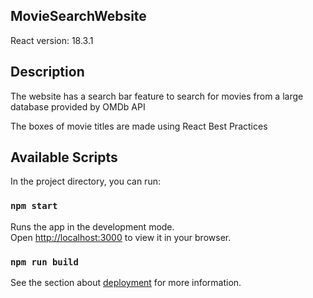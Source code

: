 ## MovieSearchWebsite

React version: 18.3.1

## Description

The website has a search bar feature to search for movies from a large database provided by OMDb API

The boxes of movie titles are made using React Best Practices


## Available Scripts

In the project directory, you can run:

### `npm start`

Runs the app in the development mode.\
Open [http://localhost:3000](http://localhost:3000) to view it in your browser.


### `npm run build`

See the section about [deployment](https://facebook.github.io/create-react-app/docs/deployment) for more information.
